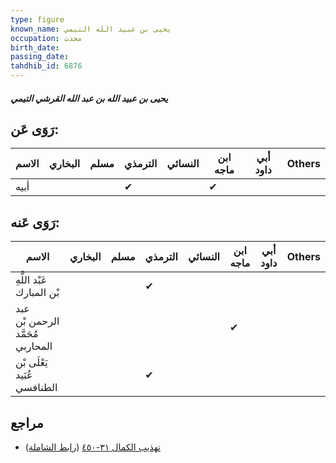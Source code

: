 ```yaml
---
type: figure
known_name: يحيى بن عبيد الله التيمي
occupation: محدث
birth_date:
passing_date:
tahdhib_id: 6876
---
```

##### يحيى بن عبيد الله بن عبد الله القرشي التيمي

## رَوَى عَن:
| الاسم | البخاري | مسلم | الترمذي | النسائي | ابن ماجه | أبي داود | Others |
| ----- | ------- | ---- | ------- | ------- | -------- | -------- | ------ |
| أبيه  |         |      | ✔       |         | ✔        |          |        |
## رَوَى عَنه:
| الاسم                            | البخاري | مسلم | الترمذي | النسائي | ابن ماجه | أبي داود | Others |
| -------------------------------- | ------- | ---- | ------- | ------- | -------- | -------- | ------ |
| عَبْد اللَّهِ بْن المبارك        |         |      | ✔       |         |          |          |        |
| عبد الرحمن بْن مُحَمَّد المحاربي |         |      |         |         | ✔        |          |        |
| يَعْلَى بْن عُبَيد الطنافسي      |         |      | ✔       |         |          |          |        |
## مراجع
- [تهذيب الكمال ٣١-٤٥٠](obsidian://open?vault=Tahdhib-al-Kamal&file=Figures/٦٨٧٦-يحيى%20بن%20عبيد%20الله%20بن%20عبد%20الله%20القرشي%20التيمي) ([رابط الشاملة](https://shamela.ws/book/3722/16998))